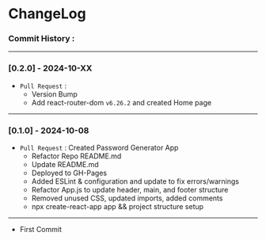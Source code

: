 # ChangeLog

### Commit History :

---

### [0.2.0] - 2024-10-XX

- `Pull Request` :
  - Version Bump
  - Add react-router-dom `v6.26.2` and created Home page

---

### [0.1.0] - 2024-10-08

- `Pull Request` : Created Password Generator App
  - Refactor Repo README.md
  - Update README.md
  - Deployed to GH-Pages
  - Added ESLint & configuration and update to fix errors/warnings
  - Refactor App.js to update header, main, and footer structure
  - Removed unused CSS, updated imports, added comments
  - npx create-react-app app && project structure setup

---

- First Commit
